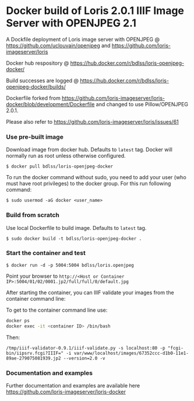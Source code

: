 Docker build of Loris 2.0.1 IIIF Image Server with OPENJPEG 2.1
===========


A Dockfile deployment of Loris image server with OPENJPEG @ https://github.com/uclouvain/openjpeg and https://github.com/loris-imageserver/loris

Docker hub respository @ https://hub.docker.com/r/bdlss/loris-openjpeg-docker/

Build successes are logged @ https://hub.docker.com/r/bdlss/loris-openjpeg-docker/builds/

Dockerfile forked from https://github.com/loris-imageserver/loris-docker/blob/development/Dockerfile and changed to use Pillow/OPENJPEG 2.0.1.

Please also refer to https://github.com/loris-imageserver/loris/issues/61 

### Use  pre-built image
Download image from docker hub. Defaults to `latest` tag. Docker will normally run as root unless otherwise configured.

    $ docker pull bdlss/loris-openjpeg-docker

To run the docker command without sudo, you need to add your user (who must have root privileges) to the docker group. For this run following command:

	$ sudo usermod -aG docker <user_name>
	
### Build from scratch
Use local Dockerfile to build image. Defaults to `latest` tag.

    $ sudo docker build -t bdlss/loris-openjpeg-docker .

### Start the container and test

    $ docker run -d -p 5004:5004 bdlss/loris.openjpeg

Point your browser to `http://<Host or Container IP>:5004/01/02/0001.jp2/full/full/0/default.jpg`

After starting the container, you can IIIF validate your images from the container command line:

To get to the container command line use:

```bash
docker ps
docker exec -it <container ID> /bin/bash
```

Then:

`/tmp/iiif-validator-0.9.1/iiif-validate.py -s localhost:80 -p "fcgi-bin/iipsrv.fcgi?IIIF=" -i var/www/localhost/images/67352ccc-d1b0-11e1-89ae-279075081939.jp2 --version=2.0 -v` 

### Documentation and examples

Further documentation and examples are available here https://github.com/loris-imageserver/loris-docker
